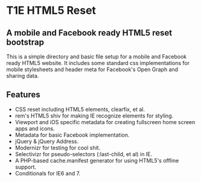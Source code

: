 T1E HTML5 Reset
===============

A mobile and Facebook ready HTML5 reset bootstrap
-------------------------------------------------

This is a simple directory and basic file setup for a mobile and Facebook ready HTML5 website. It includes some standard css implementations for mobile stylesheets and header meta for Facebook's Open Graph and sharing data.

Features
--------

* CSS reset including HTML5 elements, clearfix, et al.
* rem's HTML5 shiv for making IE recognize elements for styling.
* Viewport and iOS specific metadata for creating fullscreen home screen apps and icons.
* Metadata for basic Facebook implementation.
* jQuery & jQuery Address.
* Modernizr for testing for cool shit.
* Selectivizr for pseudo-selectors (:last-child, et al) in IE.
* A PHP-based cache.manifest generator for using HTML5's offline support.
* Conditionals for IE6 and 7.